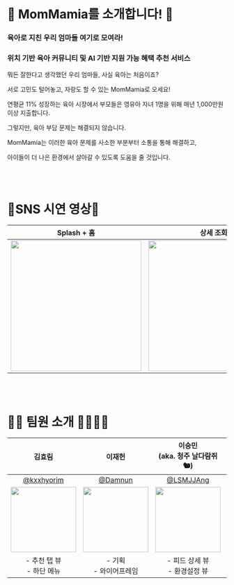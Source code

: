 

# 💙 MomMamia를 소개합니다! 💙 

### **육아로 지친 우리 엄마들 여기로 모여라!**



### **위치 기반 육아 커뮤니티 및 AI 기반 지원 가능 혜택 추천 서비스**



뭐든 잘한다고 생각했던 우리 엄마들, 사실 육아는 처음이죠? 

서로 고민도 털어놓고, 자랑도 할 수 있는 MomMamia로 오세요!



연평균 11% 성장하는 육아 시장에서 부모들은 영유아 자녀 1명을 위해 매년 1,000만원 이상 지출합니다.

그렇지만, 육아 부담 문제는 해결되지 않습니다.

MomMamia는 이러한 육아 문제를 사소한 부분부터 소통을 통해 해결하고, 

아이들이 더 나은 환경에서 살아갈 수 있도록 도움을 줄 것입니다.

<br/><br/>


# 📱SNS 시연 영상📱

| Splash + 홈 | 상세 조회 |                         추천 콘텐츠                          |                           환경설정                           |
| :---------: | :-------: | :----------------------------------------------------------: | :----------------------------------------------------------: |
|  <img src="https://user-images.githubusercontent.com/59546818/235036170-89d23def-b46a-4352-80c5-e8450eac7971.gif" width="300"/>    |  <img src="https://user-images.githubusercontent.com/59546818/235036487-e7c065c6-bac7-4d9e-aac7-65c78148161d.gif" width="300"/>         | <img src="https://user-images.githubusercontent.com/59546818/234962124-9c035658-b6d2-435a-9b65-efa8873ad7f2.gif" width ="300"/> | <img src="https://user-images.githubusercontent.com/59546818/234963263-c8055ce9-555b-43f6-a2e7-0cbaf4907665.png" width="300"/> |




<br/><br/>

# 🙋‍♀️ 팀원 소개 👨‍👩‍👧‍👦

|                            김효림                            |                            이재헌                            |              이승민<br />(aka. 청주 날다람쥐🐿️)               |                            임해찬                            |                            제갈규                            |
| :----------------------------------------------------------: | :----------------------------------------------------------: | :----------------------------------------------------------: | :----------------------------------------------------------: | :----------------------------------------------------------: |
|          [@kxxhyorim](https://github.com/KxxHyoRim)          |             [@Damnun](https://github.com/Damnun)             |           [@LSMJJAng](https://github.com/LSMJJAng)           |          [@haechan29](https://github.com/haechan29)          |           [@GyuJeGal](https://github.com/GyujeGal)           |
| <img src="https://user-images.githubusercontent.com/59546818/234958376-3b7ac64d-1716-418d-a145-6371c9bff6d1.png" width = "150"> | <img src="https://user-images.githubusercontent.com/59546818/234958690-018e602a-95af-4ff7-ace6-e4147bd8af30.png" width = "150"> | <img src="https://user-images.githubusercontent.com/59546818/234959007-1d6dca3e-4fdb-4d5b-8505-79aba5c595ee.png" width = "150"> | <img src="https://user-images.githubusercontent.com/59546818/234958909-bff59ee2-7aa2-4fb2-afc7-b45cc82ea341.png" width = "150"> | <img src="https://user-images.githubusercontent.com/59546818/234958839-3e9afa20-c54d-4ee2-abcc-ccc9d510d04e.png" width = "150"> |
|                - 추천 탭 뷰<br />- 하단 메뉴                 |                  - 기획<br />- 와이어프레임                  |              - 피드 상세 뷰<br />- 환경설정 뷰               |                           - 홈 뷰                            |               - 자료 수집<br /> - 데이터 가공                |
